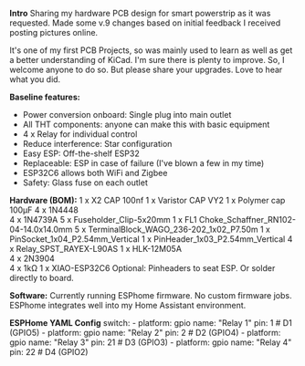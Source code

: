 **Intro**
Sharing my hardware PCB design for smart powerstrip as it was requested.
Made some v.9 changes based on initial feedback I received posting pictures online.

It's one of my first PCB Projects, so was mainly used to learn as well as get a better understanding of KiCad.
I'm sure there is plenty to improve. So, I welcome anyone to do so. But please share your upgrades. Love to hear what you did.

**Baseline features:**
- Power conversion onboard: Single plug into main outlet
- All THT components: anyone can make this with basic equipment
-  4 x Relay for individual control
- Reduce interference: Star configuration
- Easy ESP: Off-the-shelf ESP32
- Replaceable: ESP in case of failure (I've blown a few in my time)
- ESP32C6 allows both WiFi and Zigbee
- Safety: Glass fuse on each outlet

**Hardware (BOM):**
1 x X2 CAP 100nf
1 x Varistor CAP VY2
1 x	Polymer cap	100µF
4 x 1N4448	
4 x 1N4739A	
5 x Fuseholder_Clip-5x20mm
1 x FL1	Choke_Schaffner_RN102-04-14.0x14.0mm
5 x TerminalBlock_WAGO_236-202_1x02_P7.50m
1 x	PinSocket_1x04_P2.54mm_Vertical
1 x	PinHeader_1x03_P2.54mm_Vertical
4 x	Relay_SPST_RAYEX-L90AS
1 x HLK-12M05A	
4 x 2N3904	
4 x 1kΩ
1 x XIAO-ESP32C6
Optional: Pinheaders to seat ESP. Or solder directly to board.


**Software:**
Currently running ESPhome firmware. No custom firmware jobs. ESPhome integrates well into my Home Assistant environment.

**ESPHome YAML Config**
  switch:
    - platform: gpio
      name: "Relay 1"
      pin: 1  # D1 (GPIO5)
    - platform: gpio
      name: "Relay 2"
      pin: 2  # D2 (GPIO4)
    - platform: gpio
      name: "Relay 3"
      pin: 21  # D3 (GPIO3)
    - platform: gpio
      name: "Relay 4"
      pin: 22  # D4 (GPIO2)
